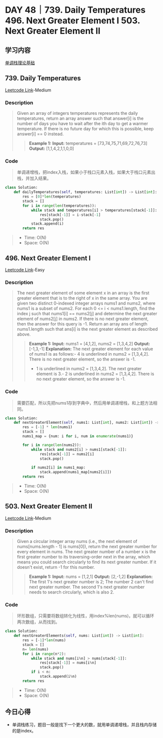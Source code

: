 # DAY 48｜739. Daily Temperatures 496. Next Greater Element I 503. Next Greater Element II
## 学习内容
[单调栈理论基础](https://programmercarl.com/0739.%E6%AF%8F%E6%97%A5%E6%B8%A9%E5%BA%A6.html)
## 739. Daily Temperatures
[Leetcode Link](https://leetcode.cn/problems/daily-temperatures/description/)-Medium
### Description
>Given an array of integers temperatures represents the daily temperatures, return an array answer such that answer[i] is the number of days you have to wait after the ith day to get a warmer temperature.
>If there is no future day for which this is possible, keep answer[i] == 0 instead.
>>**Example 1:**
>>**Input:**
>>temperatures = [73,74,75,71,69,72,76,73]
>>**Output:**
>>[1,1,4,2,1,1,0,0]
### Code
>单调递增栈，把index入栈，如果小于栈口元素入栈，如果大于栈口元素出栈，并加入结果。
```python
class Solution:
    def dailyTemperatures(self, temperatures: List[int]) -> List[int]:
        res = [0]*len(temperatures)
        stack = []
        for i in range(len(temperatures)):
            while stack and temperatures[i] > temperatures[stack[-1]]:
                res[stack[-1]] = i-stack[-1]
                stack.pop()
            stack.append(i)
        return res
```
> - Time: O(N)
> - Space: O(N)
## 496. Next Greater Element I
[Leetcode Link](https://leetcode.cn/problems/next-greater-element-i/description/)-Easy
### Description
>The next greater element of some element x in an array is the first greater element that is to the right of x in the same array.
>You are given two distinct 0-indexed integer arrays nums1 and nums2, where nums1 is a subset of nums2.
>For each 0 <= i < nums1.length, find the index j such that nums1[i] == nums2[j] and determine the next greater element of nums2[j] in nums2. If there is no next greater element, then the answer for this query is -1.
>Return an array ans of length nums1.length such that ans[i] is the next greater element as described above.
>>**Example 1:**
>>**Input:**
>>nums1 = [4,1,2], nums2 = [1,3,4,2]
>>**Output:**
>>[-1,3,-1]
>>**Explanation:**
>>The next greater element for each value of nums1 is as follows:- 4 is underlined in nums2 = [1,3,4,2]. There is no next greater element, so the answer is -1.
>>- 1 is underlined in nums2 = [1,3,4,2]. The next greater element is 3.- 2 is underlined in nums2 = [1,3,4,2]. There is no next greater element, so the answer is -1.
### Code
>需要匹配，所以先把nums1存到字典中，然后用单调递增栈，和上题方法相同。
```python
class Solution:
    def nextGreaterElement(self, nums1: List[int], nums2: List[int]) -> List[int]:
        res = [-1] * len(nums1)
        stack = []
        nums1_map = {num: i for i, num in enumerate(nums1)}

        for i in range(len(nums2)):
            while stack and nums2[i] > nums1[stack[-1]]:
                res[stack[-1]] = nums2[i]
                stack.pop()
            
            if nums2[i] in nums1_map:
                stack.append(nums1_map[nums2[i]])
        return res
```
> - Time: O(N)
> - Space: O(N)
## 503. Next Greater Element II
[Leetcode Link](https://leetcode.cn/problems/next-greater-element-ii/description/)-Medium
### Description
>Given a circular integer array nums (i.e., the next element of nums[nums.length - 1] is nums[0]), return the next greater number for every element in nums.
>The next greater number of a number x is the first greater number to its traversing-order next in the array, which means you could search circularly to find its next greater number. If it doesn't exist, return -1 for this number.
>>**Example 1:**
>>**Input:**
>>nums = [1,2,1]
>>**Output:**
>>[2,-1,2]
>>**Explanation:**
>>The first 1's next greater number is 2; The number 2 can't find next greater number. The second 1's next greater number needs to search circularly, which is also 2.
### Code
>环形数组，只需要将数组转化为线性，用index%len(nums)，就可以循环两次数组，从而找到。
```python
class Solution:
    def nextGreaterElements(self, nums: List[int]) -> List[int]:
        res = [-1]*len(nums)
        stack = []
        n= len(nums)
        for i in range(n*2):
            while stack and nums[i%n] > nums[stack[-1]]:
                res[stack[-1]] = nums[i%n]
                stack.pop()
            if i < n:
                stack.append(i%n)
        return res
```
> - Time: O(N)
> - Space: O(N)
## 今日心得
- 单调栈练习，题目一般是找下一个更大的数，就用单调递增栈，并且栈内存储的是index。
